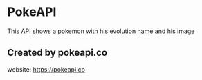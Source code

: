 # PokeAPI

This API shows a pokemon with his evolution name and his image

## Created by pokeapi.co

website: https://pokeapi.co